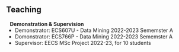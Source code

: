 ## Teaching

<h4 style="margin:0 10px 0;">Demonstration & Supervision</h4>

<ul style="margin:0 0 5px;">
  <li>Demonstrator: ECS607U - Data Mining 2022-2023 Sememster A</li>
  <li>Domonstrator: ECS766P - Data Mining 2022-2023 Sememster A</li>
  <li>Supervisor: EECS MSc Project 2022-23, for 10 students</li>
</ul>